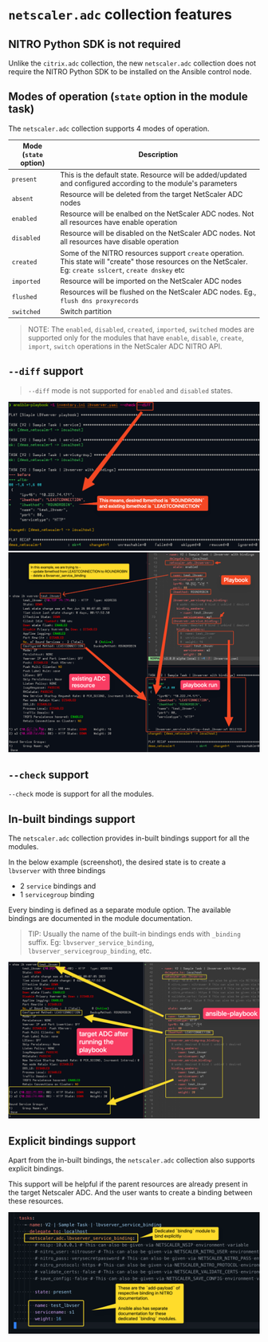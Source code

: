 # `netscaler.adc` collection features

## NITRO Python SDK is not required

Unlike the `citrix.adc` collection, the new `netscaler.adc` collection does not require the NITRO Python SDK to be installed on the Ansible control node.

## Modes of operation (`state` option in the module task)

The `netscaler.adc` collection supports 4 modes of operation.

| Mode (`state` option) | Description |
| ---- | ----------- |
| `present` | This is the default state. Resource will be added/updated and configured according to the module's parameters |
| `absent` | Resource will be deleted from the target NetScaler ADC nodes |
| `enabled` | Resource will be enalbed on the NetScaler ADC nodes. Not all resources have enable operation |
| `disabled` | Resource will be disabled on the NetScaler ADC nodes. Not all resources have disable operation |
| `created` | Some of the NITRO resources support `create` operation. This state will "create" those resources on the NetScaler. Eg: `create sslcert`, `create dnskey` etc |
| `imported` | Resource will be imported on the NetScaler ADC nodes |
| `flushed` | Resources will be flushed on the NetScaler ADC nodes. Eg., `flush dns proxyrecords` |
| `switched` | Switch partition |

> NOTE: The `enabled`, `disabled`, `created`, `imported`, `switched` modes are supported only for the modules that have `enable`, `disable`, `create`, `import`, `switch` operations in the NetScaler ADC NITRO API.

## `--diff` support

> `--diff` mode is not supported for `enabled` and `disabled` states.

<kbd>
    <img src="assets/module-option-diff-example.png" />
</kbd>

</hr>

<kbd>
    <img src="assets/module-option-and-binding-diff-example.png" />
</kbd>

## `--check` support

`--check` mode is support for all the modules.

## In-built bindings support

The `netscaler.adc` collection provides in-built bindings support for all the modules.

In the below example (screenshot), the desired state is to create a `lbvserver` with three bindings

- 2 `service` bindings and
- 1 `servicegroup` binding

Every binding is defined as a separate module option. The available bindings are documented in the module documentation.

> TIP: Usually the name of the built-in bindings ends with `_binding` suffix. Eg: `lbvserver_service_binding`, `lbvserver_servicegroup_binding`, etc.

<kbd>
    <img src="assets/module-in-built-bindings-support.png" />
</kbd>

## Explicit bindings support

Apart from the in-built bindings, the `netscaler.adc` collection also supports explicit bindings.

This support will be helpful if the parent resources are already present in the target Netscaler ADC. And the user wants to create a binding between these resources.

<kbd>
    <img src="assets/explicit-binding-module-support.png" />
</kbd>
